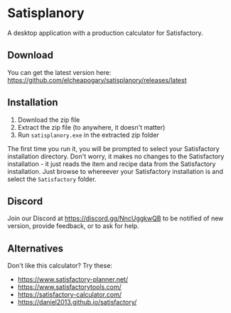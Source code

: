 # Satisplanory

A desktop application with a production calculator for Satisfactory.

## Download

You can get the latest version here: https://github.com/elcheapogary/satisplanory/releases/latest

## Installation

1. Download the zip file
2. Extract the zip file (to anywhere, it doesn't matter)
3. Run `satisplanory.exe` in the extracted zip folder

The first time you run it, you will be prompted to select your Satisfactory installation directory. Don't worry, it makes no changes to the Satisfactory installation - it just reads the item and recipe data from the Satisfactory installation. Just browse to whereever your Satisfactory installation is and select the `Satisfactory` folder.

## Discord

Join our Discord at https://discord.gg/NncUggkwQB to be notified of new version, provide feedback, or to ask for help.

## Alternatives

Don't like this calculator? Try these:

- https://www.satisfactory-planner.net/
- https://www.satisfactorytools.com/
- https://satisfactory-calculator.com/
- https://daniel2013.github.io/satisfactory/
